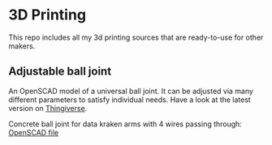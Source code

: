 # 3D Printing

This repo includes all my 3d printing sources that are ready-to-use for other makers.


## Adjustable ball joint

An OpenSCAD model of a universal ball joint. It can be adjusted via many different parameters to satisfy individual needs. Have a look at the latest version on [Thingiverse](http://www.thingiverse.com/thing:889439).

Concrete ball joint for data kraken arms with 4 wires passing through: [OpenSCAD file](/data-kraken/octopus-ball-joint.scad)

